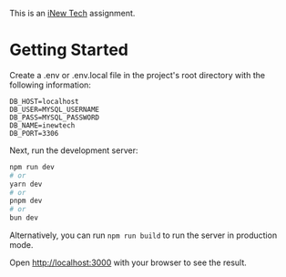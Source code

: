 This is an [iNew Tech](https://www.inewtech.in/) assignment.

# Getting Started
Create a .env or .env.local file in the project's root directory with the following information:
```
DB_HOST=localhost
DB_USER=MYSQL_USERNAME
DB_PASS=MYSQL_PASSWORD
DB_NAME=inewtech
DB_PORT=3306
```
Next, run the development server:

```bash
npm run dev
# or
yarn dev
# or
pnpm dev
# or
bun dev
```

Alternatively, you can run `npm run build` to run the server in production mode.

Open [http://localhost:3000](http://localhost:3000) with your browser to see the result.